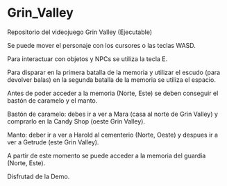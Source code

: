 # Grin_Valley
Repositorio del videojuego Grin Valley (Ejecutable)

Se puede mover el personaje con los cursores o las teclas WASD.

Para interactuar con objetos y NPCs se utiliza la tecla E.

Para disparar en la primera batalla de la memoria y utilizar el escudo (para devolver balas) en la segunda batalla de la memoria se utiliza el espacio.

Antes de poder acceder a la memoria (Norte, Este) se deben conseguir el bastón de caramelo y el manto.

Bastón de caramelo: debes ir a ver a Mara (casa al norte de Grin Valley) y comprarlo en la Candy Shop (oeste Grin Valley).

Manto: deber ir a ver a Harold al cementerio (Norte, Oeste) y despues ir a ver a Getrude (este Grin Valley).

A partir de este momento se puede acceder a la memoria del guardia (Norte, Este).

Disfrutad de la Demo.
